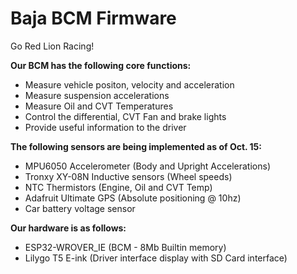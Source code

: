 # Baja BCM Firmware

Go Red Lion Racing!

**Our BCM has the following core functions:**
- Measure vehicle positon, velocity and acceleration
- Measure suspension accelerations
- Measure Oil and CVT Temperatures
- Control the differential, CVT Fan and brake lights
- Provide useful information to the driver

**The following sensors are being implemented as of Oct. 15:**
- MPU6050 Accelerometer (Body and Upright Accelerations)
- Tronxy XY-08N Inductive sensors (Wheel speeds)
- NTC Thermistors (Engine, Oil and CVT Temp)
- Adafruit Ultimate GPS (Absolute positioning @ 10hz)
- Car battery voltage sensor


**Our hardware is as follows:**
- ESP32-WROVER_IE (BCM - 8Mb Builtin memory)
- Lilygo T5 E-ink (Driver interface display with SD Card interface)
